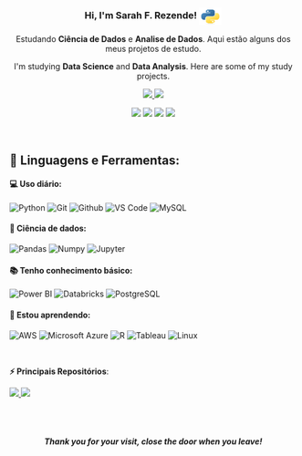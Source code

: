 <div align="center">

### Hi, I'm Sarah F. Rezende! <img align="center" alt="Rafa-Python" height="30" width="40" src="https://raw.githubusercontent.com/devicons/devicon/master/icons/python/python-original.svg">

Estudando **Ciência de Dados** e **Analise de Dados**. Aqui estão alguns dos meus projetos de estudo.

I'm studying **Data Science** and **Data Analysis**. Here are some of my study projects.



<a href="https://github.com/sarahfeanor">
  <img height="140em" src="https://github-readme-stats.vercel.app/api?username=sarahfeanor&show_icons=true&theme=dracula&include_commits=true"/>
</a> <a href="https://github.com/sarahfeanor">
  <img height="140em" src="https://github-readme-stats.vercel.app/api/top-langs/?username=sarahfeanor&layout=compact&langs_count=8&theme=dracula"/>
</a>

  
</div>

<div align="center">


</div> 

 
<div align="center">
 

</div>
  
  
<div align="center">
  
  <a href="https://www.linkedin.com/in/sarah-rezende-24938818b/" target="_blank"><img src="https://img.shields.io/badge/-LinkedIn-%230077B5?style=for-the-badge&logo=linkedin&logoColor=white" target="_blank"></a> 
  <a href = "mailto:sarahfrezende@gmail.com"><img src="https://img.shields.io/badge/-Gmail-%23333?style=for-the-badge&logo=gmail&logoColor=white" target="_blank"></a>
   <a href="https://instagram.com/sarahfrezende" target="_blank"><img src="https://img.shields.io/badge/-Instagram-%23E4405F?style=for-the-badge&logo=instagram&logoColor=white" target="_blank"></a>
   <a href="https://www.kaggle.com/sarahfrezende" target="_blank"><img src="https://img.shields.io/badge/Kaggle-20BEFF?style=for-the-badge&logo=Kaggle&logoColor=white" target="_blank"></a>

    
  
</div>

<br>

 ## 🚀 **Linguagens e Ferramentas:**

 #### 💻 Uso diário:
 ![Python](https://img.shields.io/badge/-Python-black?style=flat-square&logo=Python)
 ![Git](https://img.shields.io/badge/-Git-black?style=flat-square&logo=Git)
 ![Github](https://img.shields.io/badge/-Github-black?style=flat-squareflat-square&logo=Github)
 ![VS Code](https://img.shields.io/badge/-VS%20Code-black?style=flat-squareflat-square&logo=visual-studio-code)
 ![MySQL](https://img.shields.io/badge/MySQL-00000F?style=flat-squareflat-square&logo=mysql&logoColor=white)
 
 #### 🎲 Ciência de dados:
 ![Pandas](https://img.shields.io/badge/-Pandas-black?style=flat-squareflat-square&logo=Pandas)
 ![Numpy](https://img.shields.io/badge/-Numpy-black?style=flat-squareflat-square&logo=Numpy)
 ![Jupyter](https://img.shields.io/badge/-Jupyter-black?style=flat-squareflat-square&logo=Jupyter)
 
 
 #### 📚 Tenho conhecimento básico:
 
 ![Power BI](https://img.shields.io/badge/-Power%20BI-black?style=flat-square&logo=Power-BI)
 ![Databricks](https://img.shields.io/badge/-Databricks-black?style=flat-square&logo=Databricks)
 ![PostgreSQL](https://img.shields.io/badge/-PostgreSQL-black?style=flat-square&logo=PostgreSQL)

 
 #### 🌱 Estou aprendendo:
 
 ![AWS](https://img.shields.io/badge/-AWS-black?style=flat-square&logo=Amazon-AWS)
 ![Microsoft Azure](https://img.shields.io/badge/-Azure-black?style=flat-square&logo=Microsoft-Azure)
 ![R](https://img.shields.io/badge/-R-black?style=flat-square&logo=R)
 ![Tableau](https://img.shields.io/badge/-Tableau-black?style=flat-square&logo=Tableau)
 ![Linux](https://img.shields.io/badge/-Linux-black?style=flat-square&logo=Linux) 

</br>

<b> ⚡ Principais Repositórios</b>:

<a href="https://github.com/SarahFeanor/Projects_Python">
  <img height="120em" src="https://github-readme-stats.vercel.app/api/pin/?username=SarahFeanor&repo=Projects_Python&theme=dracula" />
</a> <a href="https://github.com/SarahFeanor/Projects_PowerBI">
  <img height="120em" src="https://github-readme-stats.vercel.app/api/pin/?username=SarahFeanor&repo=Projects_PowerBI&theme=dracula" />
</a> 

<br> </br> <div align="center">
#### *Thank you for your visit, close the door when you leave!*

</div>
